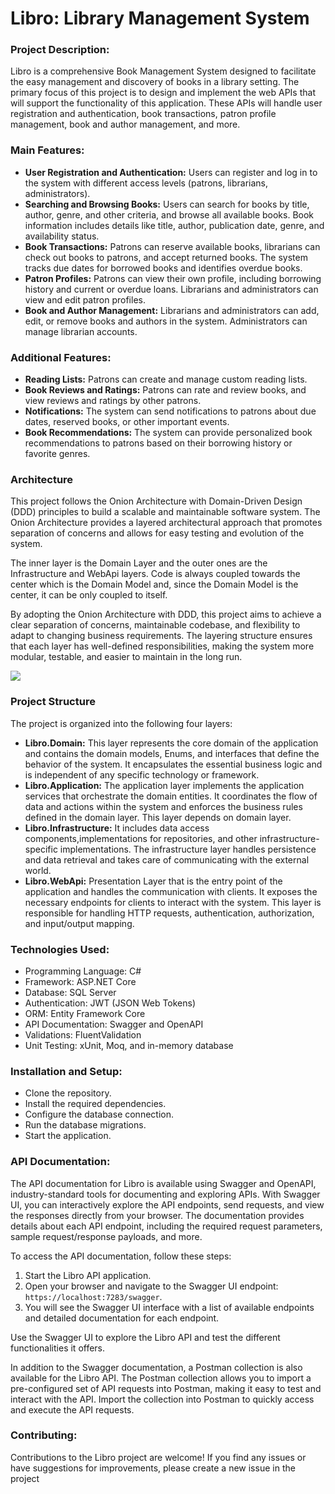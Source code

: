 <h1>Libro: Library Management System</h1>

<h3>Project Description:</h3>
Libro is a comprehensive Book Management System designed to facilitate the easy management and discovery of books in a library setting. The primary focus of this project is to design and implement the web APIs that will support the functionality of this application. These APIs will handle user registration and authentication, book transactions, patron profile management, book and author management, and more.

<h3>Main Features:</h3>

<ul>
    <li><b>User Registration and Authentication:</b> Users can register and log in to the system with different access levels (patrons, librarians, administrators).</li>

<li><b>Searching and Browsing Books:</b> Users can search for books by title, author, genre, and other criteria, and browse all available books. Book information includes details like title, author, publication date, genre, and availability status.</li>

<li><b>Book Transactions:</b> Patrons can reserve available books, librarians can check out books to patrons, and accept returned books. The system tracks due dates for borrowed books and identifies overdue books.</li>

<li><b>Patron Profiles:</b> Patrons can view their own profile, including borrowing history and current or overdue loans. Librarians and administrators can view and edit patron profiles.</li>

<li><b>Book and Author Management:</b> Librarians and administrators can add, edit, or remove books and authors in the system. Administrators can manage librarian accounts.</li>
</ul>

<h3>Additional Features:</h3>

<ul>
<li><b>Reading Lists:</b> Patrons can create and manage custom reading lists.</li>

<li><b>Book Reviews and Ratings:</b> Patrons can rate and review books, and view reviews and ratings by other patrons.</li>

<li><b>Notifications:</b> The system can send notifications to patrons about due dates, reserved books, or other important events.</li>

<li><b>Book Recommendations:</b> The system can provide personalized book recommendations to patrons based on their borrowing history or favorite genres.</li>
</ul>

<h3>Architecture</h4>
<p>This project follows the Onion Architecture with Domain-Driven Design (DDD) principles to build a scalable and maintainable software system. The Onion Architecture provides a layered architectural approach that promotes separation of concerns and allows for easy testing and evolution of the system.</p>
<p>
The inner layer is the Domain Layer and the outer ones are the Infrastructure and WebApi layers. Code is always coupled towards the center which is the Domain Model and, since the Domain Model is the center, it can be only coupled to itself.
</p>
<p>By adopting the Onion Architecture with DDD, this project aims to achieve a clear separation of concerns, maintainable codebase, and flexibility to adapt to changing business requirements. The layering structure ensures that each layer has well-defined responsibilities, making the system more modular, testable, and easier to maintain in the long run.</p>
<img src="C:\Users\Done\Desktop\Programming\CSharp\Project\images/onion.png">

<h3>Project Structure</h3>
The project is organized into the following four layers:
<ul>
<li><b>Libro.Domain:</b> This layer represents the core domain of the application and contains the domain models, Enums, and interfaces that define the behavior of the system. It encapsulates the essential business logic and is independent of any specific technology or framework.</li>

<li><b>Libro.Application:</b> The application layer implements the application services that orchestrate the domain entities. It coordinates the flow of data and actions within the system and enforces the business rules defined in the domain layer. This layer depends on domain layer.</li>

<li><b>Libro.Infrastructure:</b> It includes data access components,implementations for repositories, and other infrastructure-specific implementations. The infrastructure layer handles persistence and data retrieval and takes care of communicating with the external world.</li>

<li><b>Libro.WebApi:</b> Presentation Layer that is the entry point of the application and handles the communication with clients. It exposes the necessary endpoints for clients to interact with the system. This layer is responsible for handling HTTP requests, authentication, authorization, and input/output mapping.</li>
</ul>


<h3>Technologies Used:</h3>
<ul>
    <li>Programming Language: C#</li>
    <li>Framework: ASP.NET Core</li>
    <li>Database: SQL Server</li>
    <li>Authentication: JWT (JSON Web Tokens)</li>
    <li>ORM: Entity Framework Core</li>
    <li>API Documentation: Swagger and OpenAPI</li>
    <li>Validations: FluentValidation</li>
    <li>Unit Testing: xUnit, Moq, and in-memory database</li>
</ul>

<h3>Installation and Setup:</h3>
<ul>
    <li>Clone the repository.</li>
    <li>Install the required dependencies.</li>
    <li>Configure the database connection.</li>
    <li>Run the database migrations.</li>
    <li>Start the application.</li>
</ul>

<h3>API Documentation:</h3>
The API documentation for Libro is available using Swagger and OpenAPI, industry-standard tools for documenting and exploring APIs. With Swagger UI, you can interactively explore the API endpoints, send requests, and view the responses directly from your browser. The documentation provides details about each API endpoint, including the required request parameters, sample request/response payloads, and more.

To access the API documentation, follow these steps:

1. Start the Libro API application.
2. Open your browser and navigate to the Swagger UI endpoint: `https://localhost:7283/swagger`.
3. You will see the Swagger UI interface with a list of available endpoints and detailed documentation for each endpoint.

Use the Swagger UI to explore the Libro API and test the different functionalities it offers.

In addition to the Swagger documentation, a Postman collection is also available for the Libro API. The Postman collection allows you to import a pre-configured set of API requests into Postman, making it easy to test and interact with the API. Import the collection into Postman to quickly access and execute the API requests.

<h3>Contributing:</h3>

Contributions to the Libro project are welcome! If you find any issues or have suggestions for improvements, please create a new issue in the project
